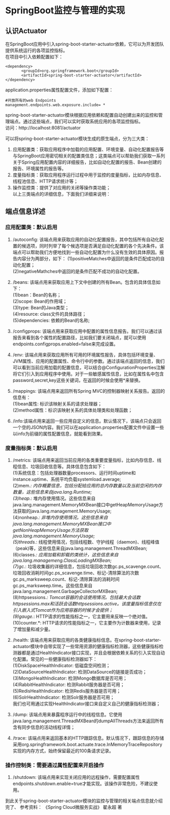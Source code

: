 #  SpringBoot监控与管理的实现    
##  认识Actuator
在SpringBoot应用中引入spring-boot-starter-actuator依赖，它可以为开发团队提供系统运行的各项监控指标。      
在项目中引入依赖配置如下： 
   
    <dependency>
           <groupId>org.springframework.boot</groupId>
           <artifactId>spring-boot-starter-actuator</artifactId>
    </dependency>    

application.properties属性配置文件，添加如下配置：   

	#开放所有的web Endpoints
	management.endpoints.web.exposure.include= *
spring-boot-starter-actuator模块根据应用依赖和配置自动创建出来的监控和管理端点。通过这些端点，我们可以实时获取系统应用的各项监控指标。    
访问：http://localhost:8081/actuator     


可以将spring-boot-starter-actuator模块生成的原生端点，分为三大类：  
1. 应用配置类：获取应用程序中加载的应用配置、环境变量、自动化配置报告等与SpringBoot应用密切相关的配置类信息；这类端点可以帮助我们获取一系列关于Spring应用配置内容的详细报告，比如自动化配置的报告、Bean创建的报告、环境属性的报告等。        
2. 度量指标类：获取应用程序运行过程中用于监控的度量指标，比如内存信息、线程池信息、HTTP请求统计等；     
3. 操作监控类：提供了对应用的关闭等操作类功能；   
以上三类端点的详细信息，下面我们详细来说明：


##  端点信息详述
###  应用配置类：默认启用   
1. /autoconfig: 该端点用来获取应用的自动化配置报告，其中包括所有自动化配置的候选项，同时列举了每个候选项是否满足自动化配置的各个先决条件。该端点可以帮助我们方便地找到一些自动化配置为什么没有生效的具体原因。报告内容分为两部分，如下：
   (1)positiveMatches中返回的是条件匹配成功的自动化配置；   
   (2)negativeMathches中返回的是条件匹配不成功的自动化配置。     
     
2. /beans: 该端点用来获取应用上下文中创建的所有Bean。包含的具体信息如下：    
   (1)bean：Bean的名称；    
   (2)scope: Bean的作用域；   
   (3)type: Bean的Java类型；   
   (4)resource: class文件的具体路径；   
   (5)dependencies: 依赖的Bean的名称;       
    
3. /configprops: 该端点用来获取应用中配置的属性信息报告。我们可以通过该报告来看到各个属性的配置路径，比如我们要关闭端点，就可以使用endpoints.configprops.enabled=false来完成设置。   
        
4. /env: 该端点用来获取应用所有可用的环境属性报告，具体包括环境变量、JVM属性、应用的配置属性、命令行中的参数。通过该端点返回的信息，我们可以看到当前应用加载的配置信息，可以结合@ConfigurationProperties注解将它们引入到应用程序中使用。对于一些敏感属性信息，比如在属性名中包含password,secret,key这些关键词，在返回的时候会使用*来替换。   
    
5. /mappings: 该端点用来返回所有Spring MVC的控制器映射关系报告。返回的信息有：     
   (1)bean属性: 标识该映射关系的请求处理器；    
   (2)method属性：标识该映射关系的具体处理类和处理函数；   
     
6. /info:该端点用来返回一些应用自定义的信息。默认情况下，该端点只会返回一个空的JSON内容。我们可以在application.properties配置文件中设置一些以info为前缀的属性配置信息，就能看到效果。    
    


###   度量指标类：默认启用     
1. /metrics: 该端点用来返回当前应用的各类重要度量指标，比如内存信息、线程信息、垃圾回收信息等。具体信息包含如下：    
   (1)系统信息：包括处理器数量processors、运行时间uptime和instance.uptime、系统平均负载systemload.average;     
   (2)mem.*: 内存概要信息，包括分配给应用的总内存数量以及当前空闲的内存数量，这些信息来自java.lang.Runtime;     
   (3)heap.*: 堆内存使用情况。这些信息来自java.lang.management.MemoryMXBean接口中getHeapMemoryUsage方法获取的java.lang.management.MemoryUsage;    
   (4)nonheap.*: 非堆内存使用情况。这些信息来自java.lang.management.MemoryMXBean接口中getNonHeapMemoryUsage方法获取java.lang.management.MemoryUsage;     
   (5)threads.*: 线程使用情况，包括线程数、守护线程（daemon)、线程峰值（peak)等，这些信息来自java.lang.management.ThreadMXBean;    
   (6)classes.*: 应用加载和卸载的类统计，这些信息来自java.lang.managemeng.ClassLoadingMXBean;     
   (7)gc.*: 垃圾收集器的详细信息，包括垃圾回收次数gc.ps_scavenge.count、垃圾回收消耗时间gc.ps_scavenge.time、标记-清除算法的次数gc.ps_marksweep.count、标记-清除算法的消耗时间gc.ps_marksweep.time。这些信息来自java.lang.management.GarbageCollectorMXBean;    
   (8)httpsessions.*: Tomcat容器的会话使用情况。包括最大会话数httpsessions.max和活跃会话数httpsessions.active。该度量指标信息仅在引入嵌入式Tomcat作为应用容器的时候才会提供；    
   (9)gauge.*: HTTP请求的性能指标之一，它主要用来反映一个绝对值。    
   (10)counter.*: HTTP请求的性能指标之一，它主要作为计数器来使用，记录了增加量和减少量。       
    
2. /health: 该端点用来获取应用的各类健康指标信息。在spring-boot-starter-actuator模块中自带实现了一些常用资源的健康指标检测器，这些健康指标检测器都是通过HealthIndicator接口实现，并且会根据依赖关系的引入实现自动化配置。常见的一些健康指标检测器如下：    
   (1)DiskSpaceHealthIndicator: 低磁盘空间检测；    
   (2)DataSourceHealthIndicator: 检测DataSource的链接是否成功；    
   (3)MongoHealthIndicator: 检测Mongo数据库是否可用；     
   (4)RabbitHealthIndicator: 检测Rabbit服务器是否可用；   
   (5)RedisHealthIndicator: 检测Redis服务器是否可用；   
   (6)SolrHealthIndicator: 检测Solr服务器是否可用；   
   我们也可用通过实现HealthIndicator接口来自定义自己的健康指标检测器；         
   
3. /dump: 该端点用来暴露程序运行中的线程信息。它使用java.lang.management.ThreadMXBean的dumpAllThreads方法来返回所有含有同步信息的活动线程详情；  
  
4. /trace: 该端点用来返回基本的HTTP跟踪信息。默认情况下，跟踪信息的存储采用org.springframework.boot.actuate.trace.InMemoryTraceRepository实现的内存方式，始终保留最近的100条请求记录。     


###  操作控制类：需要通过属性配置来开启操作    
1. /shutdown: 该端点用来实现关闭应用的远程操作，需要配置属性endpoints.shutdown.enable=true才能实现。该操作非常危险，不建议使用。     


到此关于spring-boot-starter-actuator模块的监控与管理的相关端点信息就介绍完了、
参考资料： 《Spring Cloud微服务实战》 翟永超 著















